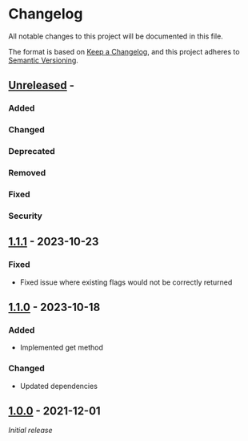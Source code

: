 # Changelog
All notable changes to this project will be documented in this file.

The format is based on [Keep a Changelog](https://keepachangelog.com/en/1.0.0/),
and this project adheres to [Semantic Versioning](https://semver.org/spec/v2.0.0.html).

## [Unreleased] -

### Added
### Changed
### Deprecated
### Removed
### Fixed
### Security


## [1.1.1] - 2023-10-23

### Fixed
- Fixed issue where existing flags would not be correctly returned


## [1.1.0] - 2023-10-18

### Added
- Implemented get method

### Changed
- Updated dependencies


## [1.0.0] - 2021-12-01

_Initial release_

[Unreleased]: https://github.com/konfirm/descriptor/compare/v1.1.1...HEAD
[1.1.1]: https://github.com/konfirm/descriptor/compare/v1.1.0...v1.1.1
[1.1.0]: https://github.com/konfirm/descriptor/compare/v1.0.0...v1.1.0
[1.0.0]: https://github.com/konfirm/descriptor/releases/tag/v1.0.0
